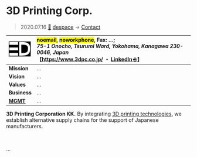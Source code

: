 # 3D Printing Corp.
> 2020.07.16 [🚀](../index/index.md) [despace](index.md) → [Contact](contact.md)

|[![](f/con/3d_printing_corp_logo1_thumb.png)](f/con/3d_printing_corp_logo1.png)|<mark>noemail</mark>, <mark>noworkphone</mark>, Fax: …;<br> *75-1 Onocho, Tsurumi Ward, Yokohama, Kanagawa 230-0046, Japan*<br> 【<https://www.3dpc.co.jp/> ・ [LinkedIn ⎆](https://www.linkedin.com/company/3d-printing-corporation)】|
|:--|:--|
|**Mission**|…|
|**Vision**|…|
|**Values**|…|
|**Business**|…|
|**[MGMT](mgmt.md)**|…|

**3D Printing Corporation KK.** By integrating [3D printing technologies](sc.md), we establish alternative supply chains for the support of Japanese manufacturers.

<p style="page-break-after:always"> </p>

…

